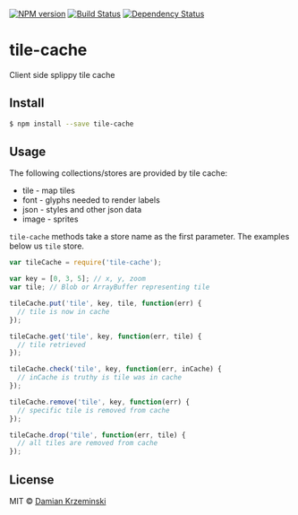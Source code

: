 [![NPM version][npm-image]][npm-url]
[![Build Status][travis-image]][travis-url]
[![Dependency Status][gemnasium-image]][gemnasium-url]

# tile-cache

Client side splippy tile cache

## Install

```sh
$ npm install --save tile-cache
```

## Usage

The following collections/stores are provided by tile cache:

-  tile - map tiles
-  font - glyphs needed to render labels
-  json - styles and other json data
-  image - sprites

`tile-cache` methods take a store name as the first parameter. The examples below us `tile` store.

```js
var tileCache = require('tile-cache');

var key = [0, 3, 5]; // x, y, zoom
var tile; // Blob or ArrayBuffer representing tile

tileCache.put('tile', key, tile, function(err) {
  // tile is now in cache
});

tileCache.get('tile', key, function(err, tile) {
  // tile retrieved
});

tileCache.check('tile', key, function(err, inCache) {
  // inCache is truthy is tile was in cache
});

tileCache.remove('tile', key, function(err) {
  // specific tile is removed from cache
});

tileCache.drop('tile', function(err, tile) {
  // all tiles are removed from cache
});
```

## License

MIT © [Damian Krzeminski](https://furkot.com)

[npm-image]: https://img.shields.io/npm/v/tile-cache.svg
[npm-url]: https://npmjs.org/package/tile-cache

[travis-url]: https://travis-ci.org/pirxpilot/tile-cache
[travis-image]: https://img.shields.io/travis/pirxpilot/tile-cache.svg

[gemnasium-image]: https://img.shields.io/gemnasium/pirxpilot/tile-cache.svg
[gemnasium-url]: https://gemnasium.com/pirxpilot/tile-cache
